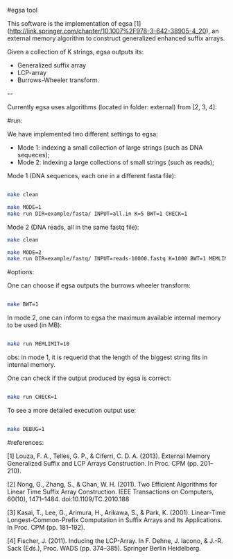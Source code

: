 #egsa tool

This software is the implementation of egsa \[1\] (http://link.springer.com/chapter/10.1007%2F978-3-642-38905-4_20), an external memory algorithm to construct generalized enhanced suffix arrays.

Given a collection of K strings, egsa outputs its:

* Generalized suffix array 
* LCP-array 
* Burrows-Wheeler transform.


--

Currently egsa uses algorithms (located in folder: external) from \[2, 3, 4\]:


#run:

We have implemented two different settings to egsa:

* Mode 1: indexing a small collection of large strings (such as DNA sequeces);
* Mode 2: indexing a large collections of small strings (such as reads);




Mode 1 (DNA sequences, each one in a different fasta file):
```sh

make clean

make MODE=1 
make run DIR=example/fasta/ INPUT=all.in K=5 BWT=1 CHECK=1
```

Mode 2 (DNA reads, all in the same fastq file):
```sh
make clean

make MODE=2 
make run DIR=example/fastq/ INPUT=reads-10000.fastq K=1000 BWT=1 MEMLIMIT=10 CHECK=1
```


#options:

One can choose if egsa outputs the burrows wheeler transform:

```sh

make BWT=1

```

In mode 2, one can inform to egsa the maximum available internal memory to be used (in MB):

```sh

make run MEMLIMIT=10

```
obs: in mode 1, it is requerid that the length of the biggest string fits in internal memory.


One can check if the output produced by egsa is correct:

```sh

make run CHECK=1

```

To see a more detailed execution output use:

```sh

make DEBUG=1

```

#references:

\[1\] Louza, F. A., Telles, G. P., & Ciferri, C. D. A. (2013). External Memory Generalized Suffix and LCP Arrays Construction. In Proc. CPM  (pp. 201–210).

\[2\] Nong, G., Zhang, S., & Chan, W. H. (2011). Two Efficient Algorithms for Linear Time Suffix Array Construction. IEEE Transactions on Computers, 60(10), 1471–1484. doi:10.1109/TC.2010.188

\[3\] Kasai, T., Lee, G., Arimura, H., Arikawa, S., & Park, K. (2001). Linear-Time Longest-Common-Prefix Computation in Suffix Arrays and Its Applications. In Proc. CPM (pp. 181–192).

\[4\] Fischer, J. (2011). Inducing the LCP-Array. In F. Dehne, J. Iacono, & J.-R. Sack (Eds.), Proc. WADS (pp. 374–385). Springer Berlin Heidelberg.
